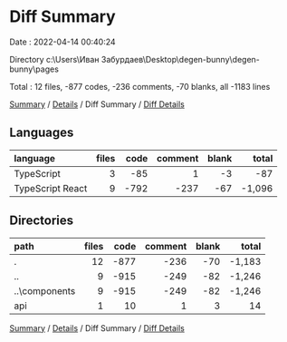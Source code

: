 # Diff Summary

Date : 2022-04-14 00:40:24

Directory c:\Users\Иван Забурдаев\Desktop\degen-bunny\degen-bunny\pages

Total : 12 files,  -877 codes, -236 comments, -70 blanks, all -1183 lines

[Summary](results.md) / [Details](details.md) / Diff Summary / [Diff Details](diff-details.md)

## Languages
| language | files | code | comment | blank | total |
| :--- | ---: | ---: | ---: | ---: | ---: |
| TypeScript | 3 | -85 | 1 | -3 | -87 |
| TypeScript React | 9 | -792 | -237 | -67 | -1,096 |

## Directories
| path | files | code | comment | blank | total |
| :--- | ---: | ---: | ---: | ---: | ---: |
| . | 12 | -877 | -236 | -70 | -1,183 |
| .. | 9 | -915 | -249 | -82 | -1,246 |
| ..\components | 9 | -915 | -249 | -82 | -1,246 |
| api | 1 | 10 | 1 | 3 | 14 |

[Summary](results.md) / [Details](details.md) / Diff Summary / [Diff Details](diff-details.md)